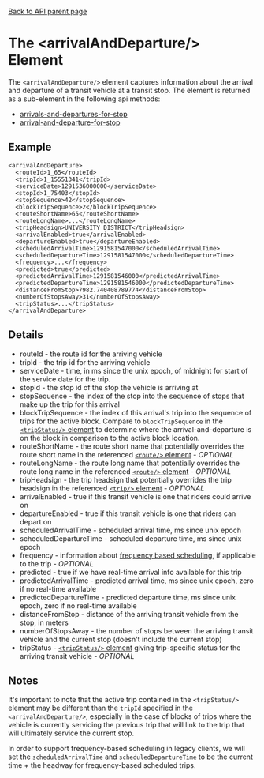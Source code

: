 [Back to API parent page](../index.html)

# The &lt;arrivalAndDeparture/&gt; Element

The `<arrivalAndDeparture/>` element captures information about the arrival and departure of a transit vehicle at a transit stop.  The element is returned as a sub-element in the following api methods:

* [arrivals-and-departures-for-stop](../methods/arrivals-and-departures-for-stop.html)
* [arrival-and-departure-for-stop](../methods/arrival-and-departure-for-stop.html)

## Example

    <arrivalAndDeparture>
      <routeId>1_65</routeId>
      <tripId>1_15551341</tripId>
      <serviceDate>1291536000000</serviceDate>
      <stopId>1_75403</stopId>
      <stopSequence>42</stopSequence>
      <blockTripSequence>2</blockTripSequence>
      <routeShortName>65</routeShortName>
      <routeLongName>...</routeLongName>
      <tripHeadsign>UNIVERSITY DISTRICT</tripHeadsign>
      <arrivalEnabled>true</arrivalEnabled>
      <departureEnabled>true</departureEnabled>
      <scheduledArrivalTime>1291581547000</scheduledArrivalTime>
      <scheduledDepartureTime>1291581547000</scheduledDepartureTime>
      <frequency>...</frequency>
      <predicted>true</predicted>
      <predictedArrivalTime>1291581546000</predictedArrivalTime>
      <predictedDepartureTime>1291581546000</predictedDepartureTime>
      <distanceFromStop>7982.740408789774</distanceFromStop>
      <numberOfStopsAway>31</numberOfStopsAway>
      <tripStatus>...</tripStatus>
    </arrivalAndDeparture>

## Details

* routeId - the route id for the arriving vehicle
* tripId - the trip id for the arriving vehicle
* serviceDate - time, in ms since the unix epoch, of midnight for start of the service date for the trip.
* stopId - the stop id of the stop the vehicle is arriving at
* stopSequence - the index of the stop into the sequence of stops that make up the trip for this arrival
* blockTripSequence - the index of this arrival's trip into the sequence of trips for the active block.  Compare to `blockTripSequence` in the [`<tripStatus/>` element](trip-status.html) to determine where the arrival-and-departure is on the block in comparison to the active block location.
* routeShortName - the route short name that potentially overrides the route short name in the referenced [`<route/>` element](route.html) - *OPTIONAL*
* routeLongName - the route long name that potentially overrides the route long name in the referenced [`<route/>` element](route.html) - *OPTIONAL*
* tripHeadsign - the trip headsign that potentially overrides the trip headsign in the referenced [`<trip/>` element](trip.html) - *OPTIONAL*
* arrivalEnabled - true if this transit vehicle is one that riders could arrive on
* departureEnabled - true if this transit vehicle is one that riders can depart on
* scheduledArrivalTime - scheduled arrival time, ms since unix epoch
* scheduledDepartureTime - scheduled departure time, ms since unix epoch
* frequency - information about [frequency based scheduling](frequency.html), if applicable to the trip - *OPTIONAL*
* predicted - true if we have real-time arrival info available for this trip
* predictedArrivalTime - predicted arrival time, ms since unix epoch, zero if no real-time available
* predictedDepartureTime - predicted departure time, ms since unix epoch, zero if no real-time available
* distanceFromStop - distance of the arriving transit vehicle from the stop, in meters
* numberOfStopsAway - the number of stops between the arriving transit vehicle and the current stop (doesn't include the current stop)
* tripStatus - [`<tripStatus/>` element](trip-status.html) giving trip-specific status for the arriving transit vehicle - *OPTIONAL*

## Notes

It's important to note that the active trip contained in the `<tripStatus/>` element may be different than the `tripId` specified in the `<arrivalAndDeparture/>`, especially in the case of blocks of trips where the vehicle is currently servicing the previous trip that will link to the trip that will ultimately service the current stop.

In order to support frequency-based scheduling in legacy clients, we will set the `scheduledArrivalTime` and `scheduledDepartureTime` to be the current time + the headway for frequency-based scheduled trips.
